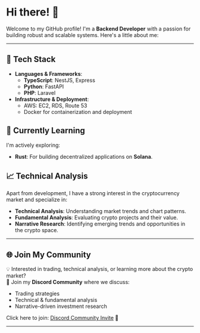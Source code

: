 # Hi there! 👋

Welcome to my GitHub profile! I'm a **Backend Developer** with a passion for building robust and scalable systems. Here's a little about me:

---

## 🔧 **Tech Stack**
- **Languages & Frameworks**:
  - **TypeScript**: NestJS, Express
  - **Python**: FastAPI
  - **PHP**: Laravel
- **Infrastructure & Deployment**:
  - AWS: EC2, RDS, Route 53
  - Docker for containerization and deployment

## 🌟 **Currently Learning**
I'm actively exploring:
- **Rust**: For building decentralized applications on **Solana**.

## 📈 **Technical Analysis**
Apart from development, I have a strong interest in the cryptocurrency market and specialize in:
- **Technical Analysis**: Understanding market trends and chart patterns.
- **Fundamental Analysis**: Evaluating crypto projects and their value.
- **Narrative Research**: Identifying emerging trends and opportunities in the crypto space.

---

## 🌐 **Join My Community**
💡 Interested in trading, technical analysis, or learning more about the crypto market?  
🎯 Join my **Discord Community** where we discuss:
- Trading strategies
- Technical & fundamental analysis
- Narrative-driven investment research

Click here to join: [Discord Community Invite](https://discord.gg/dzND7ED8X6) 🚀

---


